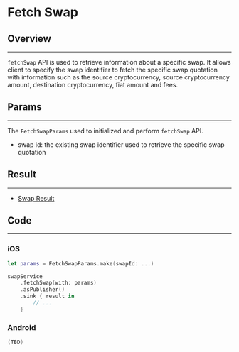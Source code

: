 # Fetch Swap

## Overview
---
`fetchSwap` API is used to retrieve information about a specific swap. It allows client to specify the swap identifier to fetch the specific swap quotation with information such as the source cryptocurrency, source cryptocurrency amount, destination cryptocurrency, fiat amount and fees.

## Params
---
The `FetchSwapParams` used to initialized and perform `fetchSwap` API.

- swap id: the existing swap identifier used to retrieve the specific swap quotation

## Result
---
- [Swap Result](SwapResult.md)

## Code
---
### iOS
```swift
let params = FetchSwapParams.make(swapId: ...) 

swapService
    .fetchSwap(with: params)
    .asPublisher()
    .sink { result in
        // ...
    }
```

### Android
```kotlin
(TBD)
```